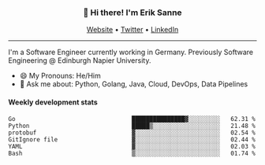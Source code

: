 <h3 align="center">👋 Hi there! I'm Erik Sanne</h3>
<p align="center">
  <a href="https://eriksanne.com">Website</a> •
  <a href="https://twitter.com/ErikKonradSanne">Twitter</a> •
  <a href="https://www.linkedin.com/in/eriksanne/">LinkedIn</a>
</p>

---
I'm a Software Engineer currently working in Germany. Previously Software Engineering @ Edinburgh Napier University.

- 😄 My Pronouns: He/Him
- 💬 Ask me about: Python, Golang, Java, Cloud, DevOps, Data Pipelines

<h4>Weekly development stats</h4>
<!--START_SECTION:waka-->

```text
Go                                 ███████████████▓░░░░░░░░░   62.31 %
Python                             █████▒░░░░░░░░░░░░░░░░░░░   21.48 %
protobuf                           ▓░░░░░░░░░░░░░░░░░░░░░░░░   02.54 %
GitIgnore file                     ▓░░░░░░░░░░░░░░░░░░░░░░░░   02.44 %
YAML                               ▓░░░░░░░░░░░░░░░░░░░░░░░░   02.03 %
Bash                               ▒░░░░░░░░░░░░░░░░░░░░░░░░   01.74 %
```

<!--END_SECTION:waka-->
